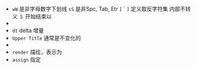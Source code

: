 - `wW` 是非字母数字下划线
  `sS` 是非Spc, Tab, Etr
  `[＾]` 定义取反字符集 内部不转义
  `＄` 开始结束以
-
- `dt` delta 增量
- `Upper Title` 通常是不变化的
-
- `render` 描绘，表示为
- `assign` 指定